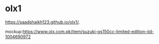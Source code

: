 # olx1
https://saadshaikh123.github.io/olx1/.

mockup:https://www.olx.com.pk/item/suzuki-gs150cc-limited-edition-iid-1004690972
